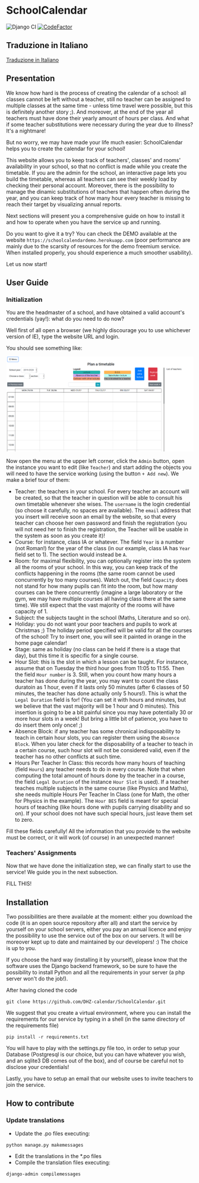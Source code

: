# SchoolCalendar
![Django CI](https://github.com/DHZ-calendar/SchoolCalendar/workflows/Django%20CI/badge.svg)
[![CodeFactor](https://www.codefactor.io/repository/github/dhz-calendar/schoolcalendar/badge)](https://www.codefactor.io/repository/github/dhz-calendar/schoolcalendar)

## Traduzione in Italiano
[Traduzione in Italiano](README_IT.md)

## Presentation
We know how hard is the process of creating the calendar of a school: all classes cannot be left without a teacher, still no teacher can be assigned to multiple classes at the same time - unless time travel were possible, but this is definitely another story ;). And moreover, at the end of the year all teachers must have done their yearly amount of hours per class. And what if some teacher substitutions were necessary during the year due to illness? It's a nightmare!

But no worry, we may have made your life much easier: SchoolCalendar helps you to create the calendar for your school! 

This website allows you to keep track of teachers', classes' and rooms' availability in your school, so that no conflict is made while you create the timetable. If you are the admin for the school, an interactive page lets you build the timetable, whereas all teachers can see their weekly load by checking their personal account. Moreover, there is the possibility to manage the dinamic substitutions of teachers that happen often during the year, and you can keep track of how many hour every teacher is missing to reach their target by visualizing annual reports.

Next sections will present you a comprehensive guide on how to install it and how to operate when you have the service up and running.

Do you want to give it a try? You can check the DEMO available at the website `https://schoolcalendardemo.herokuapp.com` (poor performance are mainly due to the scarsity of resources for the demo freemium service. When installed properly, you should experience a much smoother usability).

Let us now start!

## User Guide

### Initialization

You are the headmaster of a school, and have obtained a valid account's credentials (yay!): what do you need to do now?

Well first of all open a browser (we highly discourage you to use whichever version of IE), type the website URL and login.

You should see something like:

![Home Empty](readme_pics/home_empty.png)

Now open the menu at the upper left corner, click the `Admin` button, open the instance you want to edit (like `Teacher`) and start adding the objects you will need to have the service working (using the button `+ Add new`). We make a brief tour of them:

- Teacher: the teachers in your school. For every teacher an account will be created, so that the teacher in question will be able to consult his own timetable whenever she wises. The ```username``` is the login credential (so choose it carefully, no spaces are available). The `email` address that you insert will receive soon an email by the website, so that every teacher can choose her own password and finish the registration (you will not need her to finish the registration, the Teacher will be usable in the system as soon as you create it)!
- Course: for instance, class IA or whatever. The field `Year` is a number (not Roman!) for the year of the class (in our example, class IA has `Year` field set to 1). The section would instead be `A`. 
- Room: for maximal flexibility, you can optionally register into the system all the rooms of your school. In this way, you can keep track of the conflicts happening in the rooms (the same room cannot be used concurrently by too many courses). Watch out, the field `Capacity` does not stand for how many pupils can fit into the room, but how many courses can be there concurrently (imagine a large laboratory or the gym, we may have multiple courses all having class there at the same time). We still expect that the vast majority of the rooms will have capacity of 1.
- Subject: the subjects taught in the school (Maths, Literature and so on).
- Holiday: you do not want your poor teachers and pupils to work at Christmas ;) The holiday period specified will be valid for all the courses of the school! Try to insert one, you will see it painted in orange in the home page calendar!
- Stage: same as holiday (no class can be held if there is a stage that day), but this time it is specific for a single course.
- Hour Slot: this is the slot in which a lesson can be taught. For instance, assume that on Tuesday the third hour goes from 11:05 to 11:55. Then the field `Hour number` is 3. Still, when you count how many hours a teacher has done during the year, you may want to count the class duratoin as 1 hour, even if it lasts only 50 minutes (after 6 classes of 50 minutes, the teacher has done actually only 5 hours!). This is what the `Legal Duration` field is for! (You can set it with hours and minutes, but we believe that the vast majority will be 1 hour and 0 minutes). This insertion is going to be a bit painful since you may have potentially 30 or more hour slots in a week! But bring a little bit of patience, you have to do insert them only once! ;)
- Absence Block: if any teacher has some chronical indisposability to teach in certain hour slots, you can register them using the `Absence Block`. When you later check for the disposability of a teacher to teach in a certain course, such hour slot will not be considered valid, even if the teacher has no other conflicts at such time.
- Hours Per Teacher In Class: this records how many hours of teaching (field `Hours`) any teacher needs to do in every course. Note that when computing the total amount of hours done by the teacher in a course, the field `Legal Duration` of the instance `Hour Slot` is used). If a teacher teaches multiple subjects in the same course (like Physics and Maths), she needs multiple Hours Per Teacher In Class (one for Math, the other for Physics in the example). The `Hour BES` field is meant for special hours of teaching (like hours done with pupils carrying disability and so on). If your school does not have such special hours, just leave them set to zero.

Fill these fields carefully! All the information that you provide to the website must be correct, or it will work (of course) in an unexpected manner!

### Teachers' Assignments
Now that we have done the initialization step, we can finally start to use the service! We guide you in the next subsection.

FILL THIS!


## Installation
Two possibilities are there available at the moment: either you download the code (it is an open source repository after all) and start the service by yourself on your school servers, either you pay an annual licence and enjoy the possibility to use the service out of the box on our servers. It will be moreover kept up to date and maintained by our developers! :) The choice is up to you.

If you choose the hard way (installing it by yourself), please know that the software uses the Django backend framework, so be sure to have the possibility to install Python and all the requirements in your server (a php server won't do the job!).

After having cloned the code 
```
git clone https://github.com/DHZ-calendar/SchoolCalendar.git
```
We suggest that you create a virtual environment, where you can install the requirements for our service by typing in a shell (in the same directory of the requirements file)
```
pip install -r requirements.txt
```
You will have to play with the settings.py file too, in order to setup your Database (Postgresql is our choice, but you can have whatever you wish, and an sqlite3 DB comes out of the box), and of course be careful not to disclose your credentials!

Lastly, you have to setup an email that our website uses to invite teachers to join the service. 

## How to contribute
### Update translations
- Update the .po files executing:
```
python manage.py makemessages
```
- Edit the translations in the *.po files 
- Compile the translation files executing:
```
django-admin compilemessages
```
